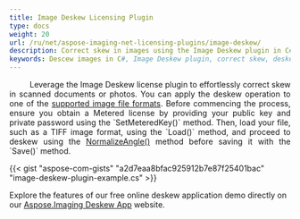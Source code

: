 ```yaml
---
title: Image Deskew Licensing Plugin
type: docs
weight: 20
url: /ru/net/aspose-imaging-net-licensing-plugins/image-deskew/
description: Correct skew in images using the Image Deskew plugin in C#, offering precise deskew operations to normalize angles and enhance scanned documents
keywords: Descew images in C#, Image Deskew plugin, correct skew, deskew operation, normalize angle, correct scanned documents, deskew application
---
```


<p align='justify'>
&nbsp;&nbsp;&nbsp;&nbsp;&nbsp;&nbsp;&nbsp;&nbsp;
Leverage the Image Deskew license plugin to effortlessly correct skew in scanned documents or photos. You can apply the deskew operation to one of the <a href="/imaging/ru/net/supported-file-formats/">supported image file formats</a>. Before commencing the process, ensure you obtain a Metered license by providing your public key and private password using the `SetMeteredKey()` method. Then, load your file, such as a TIFF image format, using the `Load()` method, and proceed to deskew using the <a href="https://reference.aspose.com/imaging/ru/net/aspose.imaging/rasterimage/normalizeangle/">NormalizeAngle()</a> method before saving it with the `Save()` method.
</p>

{{< gist "aspose-com-gists" "a2d7eaa8bfac925912b7e87f25401bac" "image-deskew-plugin-example.cs" >}}

Explore the features of our free online deskew application demo directly on our <a href="https://products.aspose.app/imaging/image-deskew">Aspose.Imaging Deskew App</a> website.

